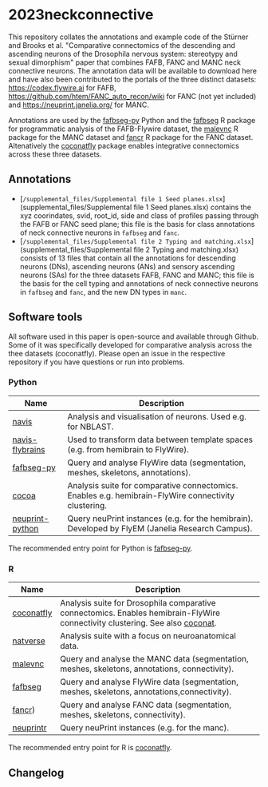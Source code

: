 # 2023neckconnective
This repository collates the annotations and example code of the Stürner and Brooks et al. "Comparative connectomics of the descending and ascending neurons of the Drosophila nervous system: stereotypy and sexual dimorphism" paper that combines FAFB, FANC and MANC neck connective neurons. The annotation data will be available to download here and have also been contributed to the portals of the three distinct datasets: https://codex.flywire.ai for FAFB, https://github.com/htem/FANC_auto_recon/wiki for FANC (not yet included) and https://neuprint.janelia.org/ for MANC. 

Annotations are used by the [fafbseg-py](https://fafbseg-py.readthedocs.io/) Python and the [fafbseg](https://natverse.org/fafbseg/) R package for programmatic analysis of the FAFB-Flywire dataset, the [malevnc](https://natverse.org/malevnc/) R package for the MANC dataset and [fancr](https://flyconnectome.github.io/fancr/) R package for the FANC dataset. Altenatively the [coconatfly](https://natverse.org/coconatfly/) package enables integrative connectomics across these three datasets.

## Annotations

- [`/supplemental_files/Supplemental file 1 Seed planes.xlsx`](supplemental_files/Supplemental file 1 Seed planes.xlsx) contains the xyz coorindates, svid, root_id, side and class of profiles passing through the FAFB or FANC seed plane; this file is the basis for class annotations of neck connective neurons in `fafbseg` and `fanc`.
- [`/supplemental_files/Supplemental file 2 Typing and matching.xlsx`](supplemental_files/Supplemental file 2 Typing and matching.xlsx) consists of 13 files that contain all the annotations for descending neurons (DNs), ascending neurons (ANs) and sensory ascending neurons (SAs) for the three datasets FAFB, FANC and MANC; this file is the basis for the cell typing and annotations of neck connective neurons in `fafbseg` and `fanc`, and the new DN types in `manc`.

## Software tools
All software used in this paper is open-source and available through Github. Some of it was specifically developed for comparative analysis across the thee datasets (coconatfly). Please open an issue in the respective repository if you have questions or run into problems.

### Python

| Name             | Description |
| ---------------- | ----------- |
| [navis](https://github.com/navis-org/navis)            		   | Analysis and visualisation of neurons. Used e.g. for NBLAST.  |
| [navis-flybrains](https://github.com/navis-org/navis-flybrains)  | Used to transform data between template spaces (e.g. from hemibrain to FlyWire). |
| [fafbseg-py](https://github.com/flyconnectome/fafbseg-py)           | Query and analyse FlyWire data (segmentation, meshes, skeletons, annotations). |
| [cocoa](https://github.com/flyconnectome/cocoa) | Analysis suite for comparative connectomics. Enables e.g. hemibrain-FlyWire connectivity clustering. |
| [neuprint-python](https://github.com/connectome-neuprint/neuprint-python)  | Query neuPrint instances (e.g. for the hemibrain). Developed by FlyEM (Janelia Research Campus). |

The recommended entry point for Python is [fafbseg-py](https://github.com/flyconnectome/fafbseg-py).

### R

| Name             | Description |
| ---------------- | ----------- |
| [coconatfly](https://natverse.org/coconatfly)    | Analysis suite for Drosophila comparative connectomics. Enables hemibrain-FlyWire connectivity clustering. See also [coconat](https://github.com/natverse/coconat). |
| [natverse](https://natverse.org)        		   | Analysis suite with a focus on neuroanatomical data.  |
| [malevnc](https://natverse.org/malevnc)      | Query and analyse the MANC data (segmentation, meshes, skeletons, annotations, connectivity). |
| [fafbseg](https://natverse.org/fafbseg)          | Query and analyse FlyWire data (segmentation, meshes, skeletons, annotations,connectivity). |
| [fancr](https://flyconnectome.github.io/fancr/))          | Query and analyse FANC data (segmentation, meshes, skeletons, connectivity). |
| [neuprintr](https://natverse.org/neuprintr)      | Query neuPrint instances (e.g. for the manc). |

The recommended entry point for R is [coconatfly](https://natverse.org/coconatfly).

## Changelog

